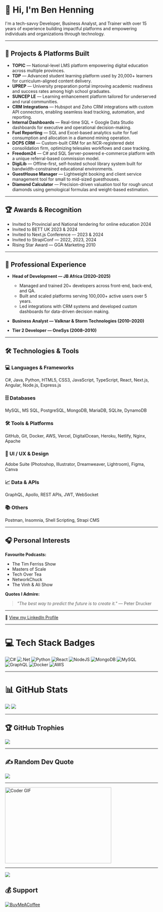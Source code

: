 # 👋 Hi, I'm Ben Henning

I'm a tech-savvy Developer, Business Analyst, and Trainer with over 15 years of experience building impactful platforms and empowering individuals and organizations through technology.

---

## 🚀 Projects & Platforms Built

- **TOPIC** — National-level LMS platform empowering digital education across multiple provinces.
- **TDP** — Advanced student learning platform used by 20,000+ learners for curriculum-aligned content delivery.
- **UPREP** — University preparation portal improving academic readiness and success rates among high school graduates.
- **SUNCEP LE** — Learning enhancement platform tailored for underserved and rural communities.
- **CRM Integrations** — Hubspot and Zoho CRM integrations with custom API connectors, enabling seamless lead tracking, automation, and reporting.
- **Internal Dashboards** — Real-time SQL + Google Data Studio dashboards for executive and operational decision-making.
- **Fuel Reporting** — SQL and Excel-based analytics suite for fuel consumption and allocation in a diamond mining operation.
- **DCPS CRM** — Custom-built CRM for an NCR-registered debt consolidation firm, optimizing telesales workflows and case tracking.
- **Freedom24** — C# and SQL Server-powered e-commerce platform with a unique referral-based commission model.
- **DigiLib** — Offline-first, self-hosted school library system built for bandwidth-constrained educational environments.
- **GuestHouse Manager** — Lightweight booking and client service management tool for small to mid-sized guesthouses.
- **Diamond Calculator** — Precision-driven valuation tool for rough uncut diamonds using gemological formulas and weight-based estimation.

---

## 🏆 Awards & Recognition
- Invited to Provincial and National tendering for online education 2024
- Invited to BETT UK 2023 & 2024
- Invited to Next.js Conference — 2023 & 2024
- Invited to StrapiConf — 2022, 2023, 2024
- Rising Star Award — GGA Marketing 2010
  
---

## 💼 Professional Experience
- **Head of Development — JB Africa (2020–2025)**
  - Managed and trained 20+ developers across front-end, back-end, and QA.
  - Built and scaled platforms serving 100,000+ active users over 5 years.
  - Led integrations with CRM systems and developed custom dashboards for data-driven decision making.

- **Business Analyst — Valknar & Storm Technologies (2010–2020)**

- **Tier 2 Developer — OneSys (2008–2010)**

---

## 🛠 Technologies & Tools

### 💻 Languages & Frameworks
C#, Java, Python, HTML5, CSS3, JavaScript, TypeScript, React, Next.js, Angular, Node.js, Express.js

### 🗄️ Databases
MySQL, MS SQL, PostgreSQL, MongoDB, MariaDB, SQLite, DynamoDB

### 🛠️ Tools & Platforms
GitHub, Git, Docker, AWS, Vercel, DigitalOcean, Heroku, Netlify, Nginx, Apache

### 🎨 UI / UX & Design
Adobe Suite (Photoshop, Illustrator, Dreamweaver, Lightroom), Figma, Canva

### 📈 Data & APIs
GraphQL, Apollo, REST APIs, JWT, WebSocket

### 📚 Others
Postman, Insomnia, Shell Scripting, Strapi CMS

---

## 🎧 Personal Interests
**Favourite Podcasts:**
- The Tim Ferriss Show
- Masters of Scale
- Tech Over Tea
- NetworkChuck
- The Vinh & Ali Show

**Quotes I Admire:**
> *"The best way to predict the future is to create it."* — Peter Drucker

---

🔗 [View my LinkedIn Profile](https://www.linkedin.com/in/ben-henning)

---

# 💻 Tech Stack Badges
![C#](https://img.shields.io/badge/c%23-%23239120.svg?style=for-the-badge&logo=c-sharp&logoColor=white)
![.Net](https://img.shields.io/badge/.NET-5C2D91?style=for-the-badge&logo=.net&logoColor=white)
![Python](https://img.shields.io/badge/Python-3776AB?style=for-the-badge&logo=python&logoColor=white)
![React](https://img.shields.io/badge/react-%2320232a.svg?style=for-the-badge&logo=react&logoColor=%2361DAFB)
![NodeJS](https://img.shields.io/badge/node.js-6DA55F?style=for-the-badge&logo=node.js&logoColor=white)
![MongoDB](https://img.shields.io/badge/MongoDB-%234ea94b.svg?style=for-the-badge&logo=mongodb&logoColor=white)
![MySQL](https://img.shields.io/badge/mysql-%2300f.svg?style=for-the-badge&logo=mysql&logoColor=white)
![GraphQL](https://img.shields.io/badge/-GraphQL-E10098?style=for-the-badge&logo=graphql&logoColor=white)
![Docker](https://img.shields.io/badge/docker-%230db7ed.svg?style=for-the-badge&logo=docker&logoColor=white)
![AWS](https://img.shields.io/badge/AWS-%23FF9900.svg?style=for-the-badge&logo=amazon-aws&logoColor=white)

---

# 📊 GitHub Stats
![](https://github-readme-streak-stats.herokuapp.com/?user=Arcktosh&theme=dark&hide_border=true)
![](https://github-readme-stats.vercel.app/api/top-langs/?username=Arcktosh&theme=dark&hide_border=true&layout=compact)

---

## 🏆 GitHub Trophies
![](https://github-profile-trophy.vercel.app/?username=Arcktosh&theme=monokai&no-frame=true&no-bg=true&margin-w=4)

---

## ✍️ Random Dev Quote
![](https://quotes-github-readme.vercel.app/api?type=horizontal&theme=radical)

---

<img alt="Coder GIF" height=250 width=350 src="https://images.squarespace-cdn.com/content/v1/5769fc401b631bab1addb2ab/1541580611624-TE64QGKRJG8SWAIUS7NS/ke17ZwdGBToddI8pDm48kPoswlzjSVMM-SxOp7CV59BZw-zPPgdn4jUwVcJE1ZvWQUxwkmyExglNqGp0IvTJZamWLI2zvYWH8K3-s_4yszcp2ryTI0HqTOaaUohrI8PI6FXy8c9PWtBlqAVlUS5izpdcIXDZqDYvprRqZ29Pw0o/coding-freak.gif" />

---

[![](https://visitcount.itsvg.in/api?id=Arcktosh&icon=5&color=0)](https://visitcount.itsvg.in)

## 💰 Support
[![BuyMeACoffee](https://img.shields.io/badge/Buy%20Me%20a%20Coffee-ffdd00?style=for-the-badge&logo=buy-me-a-coffee&logoColor=black)](https://buymeacoffee.com/benhenning)

